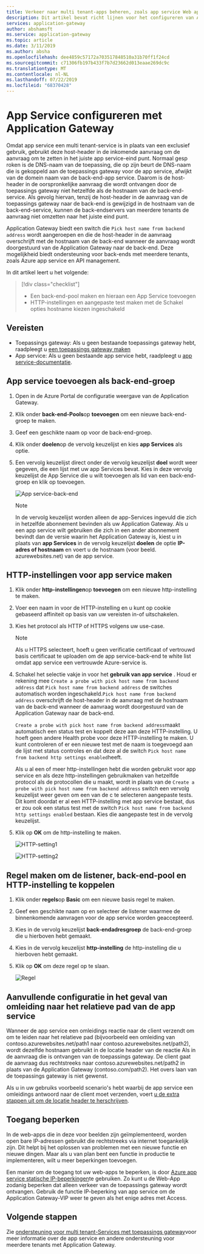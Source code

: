 ```yaml
---
title: Verkeer naar multi tenant-apps beheren, zoals app service Web apps met Azure-toepassing Gateway-portal
description: Dit artikel bevat richt lijnen voor het configureren van Azure-app service-Web-apps als leden in back-end-pool op een bestaande of nieuwe toepassings gateway.
services: application-gateway
author: abshamsft
ms.service: application-gateway
ms.topic: article
ms.date: 3/11/2019
ms.author: absha
ms.openlocfilehash: dee4859c57172a703517848510a31b70ff1f24cd
ms.sourcegitcommit: c71306fb197b433f7b7d23662d013eaae269dc9c
ms.translationtype: MT
ms.contentlocale: nl-NL
ms.lasthandoff: 07/22/2019
ms.locfileid: "68370428"
---
```

# <a name="configure-app-service-with-application-gateway"></a>App Service configureren met Application Gateway

Omdat app service een multi tenant-service is in plaats van een exclusief gebruik, gebruikt deze host-header in de inkomende aanvraag om de aanvraag om te zetten in het juiste app service-eind punt. Normaal gesp roken is de DNS-naam van de toepassing, die op zijn beurt de DNS-naam die is gekoppeld aan de toepassings gateway voor de app service, afwijkt van de domein naam van de back-end-app service. Daarom is de host-header in de oorspronkelijke aanvraag die wordt ontvangen door de toepassings gateway niet hetzelfde als de hostnaam van de back-end-service. Als gevolg hiervan, tenzij de host-header in de aanvraag van de toepassings gateway naar de back-end is gewijzigd in de hostnaam van de back-end-service, kunnen de back-endservers van meerdere tenants de aanvraag niet omzetten naar het juiste eind punt.

Application Gateway biedt een switch die `Pick host name from backend address` wordt aangeroepen en die de host-header in de aanvraag overschrijft met de hostnaam van de back-end wanneer de aanvraag wordt doorgestuurd van de Application Gateway naar de back-end. Deze mogelijkheid biedt ondersteuning voor back-ends met meerdere tenants, zoals Azure app service en API management. 

In dit artikel leert u het volgende:

> [!div class="checklist"]
>
> - Een back-end-pool maken en hieraan een App Service toevoegen
> - HTTP-instellingen en aangepaste test maken met de Schakel opties hostname kiezen ingeschakeld

## <a name="prerequisites"></a>Vereisten

- Toepassings gateway: Als u geen bestaande toepassings gateway hebt, raadpleegt u [een toepassings gateway maken](https://docs.microsoft.com/azure/application-gateway/quick-create-portal)
- App service: Als u geen bestaande app service hebt, raadpleegt u [app service-documentatie](https://docs.microsoft.com/azure/app-service/).

## <a name="add-app-service-as-backend-pool"></a>App service toevoegen als back-end-groep

1. Open in de Azure Portal de configuratie weergave van de Application Gateway.

2. Klik onder **back-end-Pools**op **toevoegen** om een nieuwe back-end-groep te maken.

3. Geef een geschikte naam op voor de back-end-groep. 

4. Klik onder **doelen**op de vervolg keuzelijst en kies **app Services** als optie.

5. Een vervolg keuzelijst direct onder de vervolg keuzelijst **doel** wordt weer gegeven, die een lijst met uw app Services bevat. Kies in deze vervolg keuzelijst de App Service die u wilt toevoegen als lid van een back-end-groep en klik op toevoegen.

   ![App service-back-end](./media/configure-web-app-portal/backendpool.png)
   
   > [!NOTE]
   > In de vervolg keuzelijst worden alleen de app-Services ingevuld die zich in hetzelfde abonnement bevinden als uw Application Gateway. Als u een app service wilt gebruiken die zich in een ander abonnement bevindt dan de versie waarin het Application Gateway is, kiest u in plaats van **app Services** in de vervolg keuzelijst **doelen** de optie **IP-adres of hostnaam** en voert u de hostnaam (voor beeld. azurewebsites.net) van de app service.

## <a name="create-http-settings-for-app-service"></a>HTTP-instellingen voor app service maken

1. Klik onder **http-instellingen**op **toevoegen** om een nieuwe http-instelling te maken.

2. Voer een naam in voor de HTTP-instelling en u kunt op cookie gebaseerd affiniteit op basis van uw vereisten in-of uitschakelen.

3. Kies het protocol als HTTP of HTTPS volgens uw use-case. 

   > [!NOTE]
   > Als u HTTPS selecteert, hoeft u geen verificatie certificaat of vertrouwd basis certificaat te uploaden om de app service-back-end te white list omdat app service een vertrouwde Azure-service is.

4. Schakel het selectie vakje in voor het **gebruik van app service** . Houd er rekening mee `Create a probe with pick host name from backend address` dat `Pick host name from backend address` de switches automatisch worden ingeschakeld.`Pick host name from backend address` overschrijft de host-header in de aanvraag met de hostnaam van de back-end wanneer de aanvraag wordt doorgestuurd van de Application Gateway naar de back-end.  

   `Create a probe with pick host name from backend address`maakt automatisch een status test en koppelt deze aan deze HTTP-instelling. U hoeft geen andere Health probe voor deze HTTP-instelling te maken. U kunt controleren of er een nieuwe test met de <HTTP Setting name> naam <Unique GUID> is toegevoegd aan de lijst met status controles en dat deze al de switch `Pick host name from backend http settings enabled`heeft.

   Als u al een of meer http-instellingen hebt die worden gebruikt voor app service en als deze http-instellingen gebruikmaken van hetzelfde protocol als de protocollen die u maakt, wordt in plaats van de `Create a probe with pick host name from backend address` switch een vervolg keuzelijst weer geven om een van de c te selecteren aangepaste tests. Dit komt doordat er al een HTTP-instelling met app service bestaat, dus er zou ook een status test met de switch `Pick host name from backend http settings enabled` bestaan. Kies die aangepaste test in de vervolg keuzelijst.

5. Klik op **OK** om de http-instelling te maken.

   ![HTTP-setting1](./media/configure-web-app-portal/http-setting1.png)

   ![HTTP-setting2](./media/configure-web-app-portal/http-setting2.png)



## <a name="create-rule-to-tie-the-listener-backend-pool-and-http-setting"></a>Regel maken om de listener, back-end-pool en HTTP-instelling te koppelen

1. Klik onder **regels**op **Basic** om een nieuwe basis regel te maken.

2. Geef een geschikte naam op en selecteer de listener waarmee de binnenkomende aanvragen voor de app service worden geaccepteerd.

3. Kies in de vervolg keuzelijst **back-endadresgroep** de back-end-groep die u hierboven hebt gemaakt.

4. Kies in de vervolg keuzelijst **http-instelling** de http-instelling die u hierboven hebt gemaakt.

5. Klik op **OK** om deze regel op te slaan.

   ![Regel](./media/configure-web-app-portal/rule.png)

## <a name="additional-configuration-in-case-of-redirection-to-app-services-relative-path"></a>Aanvullende configuratie in het geval van omleiding naar het relatieve pad van de app service

Wanneer de app service een omleidings reactie naar de client verzendt om om te leiden naar het relatieve pad (bijvoorbeeld een omleiding van contoso.azurewebsites.net/path1 naar contoso.azurewebsites.net/path2), wordt dezelfde hostnaam gebruikt in de locatie header van de reactie Als in de aanvraag die is ontvangen van de toepassings gateway. De client gaat de aanvraag dus rechtstreeks naar contoso.azurewebsites.net/path2 in plaats van de Application Gateway (contoso.com/path2). Het overs laan van de toepassings gateway is niet gewenst.

Als u in uw gebruiks voorbeeld scenario's hebt waarbij de app service een omleidings antwoord naar de client moet verzenden, voert [u de extra stappen uit om de locatie header te herschrijven](https://docs.microsoft.com/azure/application-gateway/troubleshoot-app-service-redirection-app-service-url#sample-configuration).

## <a name="restrict-access"></a>Toegang beperken

In de web-apps die in deze voor beelden zijn geïmplementeerd, worden open bare IP-adressen gebruikt die rechtstreeks via internet toegankelijk zijn. Dit helpt bij het oplossen van problemen met een nieuwe functie en nieuwe dingen. Maar als u van plan bent een functie in productie te implementeren, wilt u meer beperkingen toevoegen.

Een manier om de toegang tot uw web-apps te beperken, is door [Azure app service statische IP-beperkingen](../app-service/app-service-ip-restrictions.md)te gebruiken. Zo kunt u de Web-App zodanig beperken dat alleen verkeer van de toepassings gateway wordt ontvangen. Gebruik de functie IP-beperking van app service om de Application Gateway-VIP weer te geven als het enige adres met Access.

## <a name="next-steps"></a>Volgende stappen

Zie [ondersteuning voor multi tenant-Services met toepassings gateway](https://docs.microsoft.com/azure/application-gateway/application-gateway-web-app-overview)voor meer informatie over de app service en andere ondersteuning voor meerdere tenants met Application Gateway.
